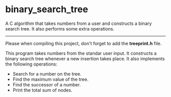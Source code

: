# binary_search_tree
A C algorithm that takes numbers from a user and constructs a binary search tree. It also performs some extra operations.

---

Please when compiling this project, don't forget to add the **treeprint.h** file.

This program takes numbers from the standar user input. It constructs a binary search tree whenever a new insertion takes place. 
It also implements the following operations:
 - Search for a number on the tree.
 - Find the maximum value of the tree.
 - Find the successor of a number. 
 - Print the total sum of nodes.
